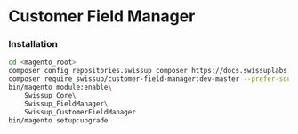 # Customer Field Manager

### Installation

```bash
cd <magento_root>
composer config repositories.swissup composer https://docs.swissuplabs.com/packages/
composer require swissup/customer-field-manager:dev-master --prefer-source
bin/magento module:enable\
    Swissup_Core\
    Swissup_FieldManager\
    Swissup_CustomerFieldManager
bin/magento setup:upgrade
```
